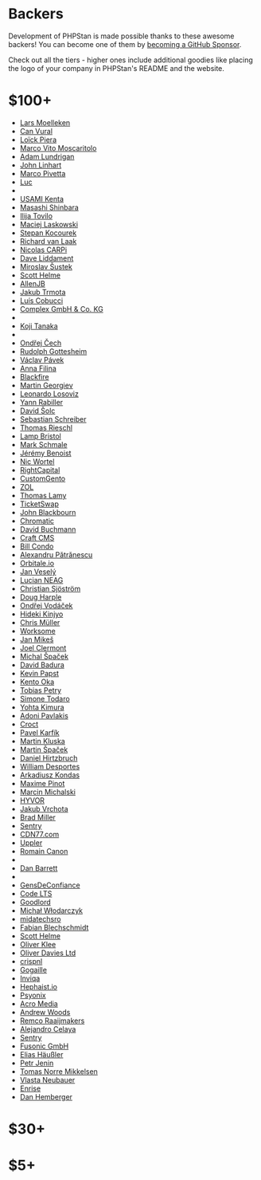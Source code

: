 # Backers

Development of PHPStan is made possible thanks to these awesome backers!
You can become one of them by [becoming a GitHub Sponsor](https://github.com/sponsors/ondrejmirtes/).

Check out all the tiers - higher ones include additional goodies like placing
the logo of your company in PHPStan's README and the website.

# $100+

<ul>
<!-- hundred --><li><a href="https://github.com/voku">Lars Moelleken</a></li><li><a href="https://github.com/canvural">Can Vural</a></li><li><a href="https://github.com/pyrech">Loïck Piera</a></li><li><a href="https://github.com/mavimo">Marco Vito Moscaritolo</a></li><li><a href="https://github.com/adamlundrigan">Adam Lundrigan</a></li><li><a href="https://github.com/escopecz">John Linhart</a></li><li><a href="https://github.com/Ocramius">Marco Pivetta</a></li><li><a href="https://github.com/ldebrouwer">Luc</a></li><li><a href="https://github.com/Dukolm"></a></li><li><a href="https://github.com/zonuexe">USAMI Kenta</a></li><li><a href="https://github.com/shin1x1">Masashi Shinbara</a></li><li><a href="https://github.com/iluuu1994">Ilija Tovilo</a></li><li><a href="https://github.com/maciej-laskowski">Maciej Laskowski</a></li><li><a href="https://github.com/stpnkcrk">Stepan Kocourek</a></li><li><a href="https://github.com/rvanlaak">Richard van Laak</a></li><li><a href="https://github.com/NicolasCARPi">Nicolas CARPi</a></li><li><a href="https://github.com/DaveLiddament">Dave Liddament</a></li><li><a href="https://github.com/sustmi">Miroslav Šustek</a></li><li><a href="https://github.com/ScottHelme">Scott Helme</a></li><li><a href="https://github.com/AllenJB">AllenJB</a></li><li><a href="https://github.com/forrest79">Jakub Trmota</a></li><li><a href="https://github.com/lcobucci">Luís Cobucci</a></li><li><a href="https://github.com/complexgmbh">Complex GmbH & Co. KG</a></li><li><a href="https://github.com/SuRaMoN"></a></li><li><a href="https://github.com/tenkoma">Koji Tanaka</a></li><li><a href="https://github.com/yositosi"></a></li><li><a href="https://github.com/ondrejcech">Ondřej Čech</a></li><li><a href="https://github.com/MidnightDesign">Rudolph Gottesheim</a></li><li><a href="https://github.com/vaclavpavek">Václav Pávek</a></li><li><a href="https://github.com/afilina">Anna Filina</a></li><li><a href="https://github.com/blackfireio">Blackfire</a></li><li><a href="https://github.com/martin-georgiev">Martin Georgiev</a></li><li><a href="https://github.com/leoloso">Leonardo Losoviz</a></li><li><a href="https://github.com/Einenlum">Yann Rabiller</a></li><li><a href="https://github.com/solcik">David Šolc</a></li><li><a href="https://github.com/sabbelasichon">Sebastian Schreiber</a></li><li><a href="https://github.com/rieschl">Thomas Rieschl</a></li><li><a href="https://github.com/lampbristol">Lamp Bristol</a></li><li><a href="https://github.com/themasch">Mark Schmale</a></li><li><a href="https://github.com/j0k3r">Jérémy Benoist</a></li><li><a href="https://github.com/nicwortel">Nic Wortel</a></li><li><a href="https://github.com/RightCapitalHQ">RightCapital</a></li><li><a href="https://github.com/customgento">CustomGento</a></li><li><a href="https://github.com/zolweb">ZOL</a></li><li><a href="https://github.com/tlamy">Thomas Lamy</a></li><li><a href="https://github.com/TicketSwap">TicketSwap</a></li><li><a href="https://github.com/johnbillion">John Blackbourn</a></li><li><a href="https://github.com/ChromaticHQ">Chromatic</a></li><li><a href="https://github.com/dbu">David Buchmann</a></li><li><a href="https://github.com/craftcms">Craft CMS</a></li><li><a href="https://github.com/mavrck">Bill Condo</a></li><li><a href="https://github.com/drealecs">Alexandru Pătrănescu</a></li><li><a href="https://github.com/Orbitale">Orbitale.io</a></li><li><a href="https://github.com/janveselynet">Jan Veselý</a></li><li><a href="https://github.com/Luxian">Lucian NEAG</a></li><li><a href="https://github.com/christiansipola">Christian Sjöström</a></li><li><a href="https://github.com/dharple">Doug Harple</a></li><li><a href="https://github.com/voda">Ondřej Vodáček</a></li><li><a href="https://github.com/o0h">Hideki Kinjyo</a></li><li><a href="https://github.com/brotkrueml">Chris Müller</a></li><li><a href="https://github.com/worksome">Worksome</a></li><li><a href="https://github.com/JanMikes">Jan Mikeš</a></li><li><a href="https://github.com/joelclermont">Joel Clermont</a></li><li><a href="https://github.com/spaze">Michal Špaček</a></li><li><a href="https://github.com/DavidBadura">David Badura</a></li><li><a href="https://github.com/kevinpapst">Kevin Papst</a></li><li><a href="https://github.com/kento-oka">Kento Oka</a></li><li><a href="https://github.com/tpetry">Tobias Petry</a></li><li><a href="https://github.com/SimoTod">Simone Todaro</a></li><li><a href="https://github.com/rajyan">Yohta Kimura</a></li><li><a href="https://github.com/pavlakis">Adoni Pavlakis</a></li><li><a href="https://github.com/croct-tech">Croct</a></li><li><a href="https://github.com/p4veI">Pavel Karfík</a></li><li><a href="https://github.com/pionl">Martin Kluska</a></li><li><a href="https://github.com/spagr">Martin Špaček</a></li><li><a href="https://github.com/dhirtzbruch">Daniel Hirtzbruch</a></li><li><a href="https://github.com/williamdes">William Desportes</a></li><li><a href="https://github.com/akondas">Arkadiusz Kondas</a></li><li><a href="https://github.com/MaximePinot">Maxime Pinot</a></li><li><a href="https://github.com/marmichalski">Marcin Michalski</a></li><li><a href="https://github.com/hyvor">HYVOR</a></li><li><a href="https://github.com/Attanon">Jakub Vrchota</a></li><li><a href="https://github.com/mad-briller">Brad Miller</a></li><li><a href="https://github.com/getsentry">Sentry</a></li><li><a href="https://github.com/cdn77">CDN77.com</a></li><li><a href="https://github.com/uppler">Uppler</a></li><li><a href="https://github.com/romm">Romain Canon</a></li><li><a href="https://github.com/RVxLab"></a></li><li><a href="https://github.com/yesdevnull">Dan Barrett</a></li><li><a href="https://github.com/muno92"></a></li><li><a href="https://github.com/GensDeConfiance">GensDeConfiance</a></li><li><a href="https://github.com/code-lts">Code LTS</a></li><!-- hundred -->

<!-- hundred-org --><li><a href="https://github.com/ohgoodlord">Goodlord</a></li><li><a href="https://github.com/hxv">Michał Włodarczyk</a></li><li><a href="https://github.com/midatechsro">midatechsro</a></li><li><a href="https://github.com/Schrank">Fabian Blechschmidt</a></li><li><a href="https://github.com/ScottHelme">Scott Helme</a></li><li><a href="https://github.com/oliverklee">Oliver Klee</a></li><li><a href="https://github.com/OliverDaviesLtd">Oliver Davies Ltd</a></li><li><a href="https://github.com/crispnl">crispnl</a></li><li><a href="https://github.com/gogaille">Gogaille</a></li><li><a href="https://github.com/inviqa">Inviqa</a></li><li><a href="https://github.com/hephaist-io">Hephaist.io</a></li><li><a href="https://github.com/Psyonix-PsyNet">Psyonix</a></li><li><a href="https://github.com/AcroMedia">Acro Media</a></li><li><a href="https://github.com/andrewwoods">Andrew Woods</a></li><li><a href="https://github.com/Stollie">Remco Raaijmakers</a></li><li><a href="https://github.com/acelaya">Alejandro Celaya</a></li><li><a href="https://github.com/getsentry">Sentry</a></li><li><a href="https://github.com/fusonic">Fusonic GmbH</a></li><li><a href="https://github.com/eliashaeussler">Elias Häußler</a></li><li><a href="https://github.com/mafin">Petr Jenin</a></li><li><a href="https://github.com/tomasnorre">Tomas Norre Mikkelsen</a></li><li><a href="https://github.com/paranoiq">Vlasta Neubauer</a></li><li><a href="https://github.com/Enrise">Enrise</a></li><li><a href="https://github.com/hemberger">Dan Hemberger</a></li><!-- hundred-org -->
</ul>

# $30+

<ul>
<!-- thirty --><!-- thirty -->

<!-- thirty-org --><!-- thirty-org -->
</ul>

# $5+

<ul>
<!-- five --><!-- five -->

<!-- five-org --><!-- five-org -->
</ul>
